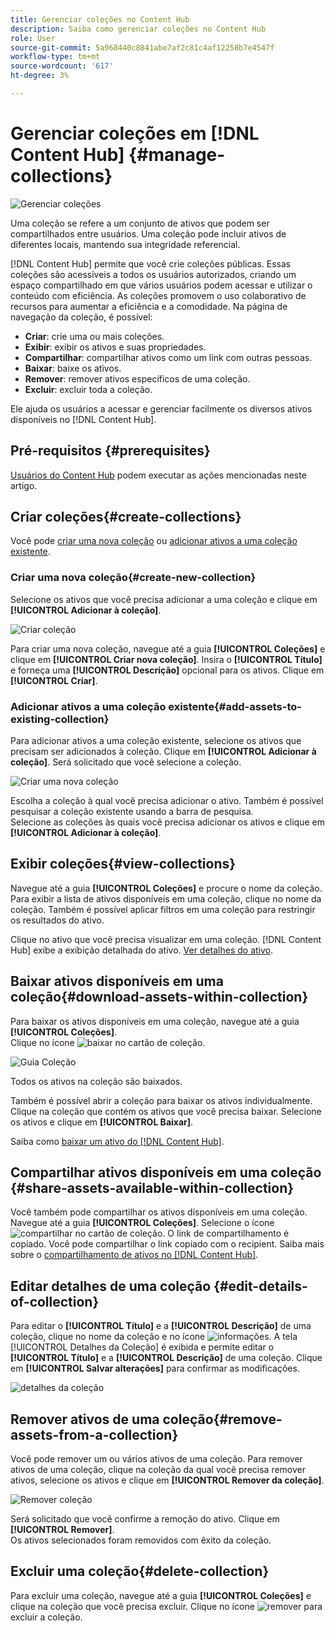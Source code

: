 ```yaml
---
title: Gerenciar coleções no Content Hub
description: Saiba como gerenciar coleções no Content Hub
role: User
source-git-commit: 5a968440c8841abe7af2c81c4af12258b7e4547f
workflow-type: tm+mt
source-wordcount: '617'
ht-degree: 3%

---
```


# Gerenciar coleções em [!DNL Content Hub] {#manage-collections}

<!-- ![Manage collections](assets/manage-collections.jpg) -->
![Gerenciar coleções](assets/manage-collection.png)

Uma coleção se refere a um conjunto de ativos que podem ser compartilhados entre usuários. Uma coleção pode incluir ativos de diferentes locais, mantendo sua integridade referencial.

[!DNL Content Hub] permite que você crie coleções públicas. Essas coleções são acessíveis a todos os usuários autorizados, criando um espaço compartilhado em que vários usuários podem acessar e utilizar o conteúdo com eficiência. As coleções promovem o uso colaborativo de recursos para aumentar a eficiência e a comodidade. Na página de navegação da coleção, é possível:

* **Criar**: crie uma ou mais coleções.
* **Exibir**: exibir os ativos e suas propriedades.
* **Compartilhar**: compartilhar ativos como um link com outras pessoas.
* **Baixar**: baixe os ativos.
* **Remover**: remover ativos específicos de uma coleção.
* **Excluir**: excluir toda a coleção.

Ele ajuda os usuários a acessar e gerenciar facilmente os diversos ativos disponíveis no [!DNL Content Hub].

## Pré-requisitos {#prerequisites}

[Usuários do Content Hub](deploy-content-hub.md#onboard-content-hub-users) podem executar as ações mencionadas neste artigo.

## Criar coleções{#create-collections}

Você pode [criar uma nova coleção](#create-new-collection) ou [adicionar ativos a uma coleção existente](#add-assets-to-existing-collection).

### Criar uma nova coleção{#create-new-collection}

Selecione os ativos que você precisa adicionar a uma coleção e clique em **[!UICONTROL Adicionar à coleção]**.

![Criar coleção](assets/add-assets-collection.jpg)

Para criar uma nova coleção, navegue até a guia **[!UICONTROL Coleções]** e clique em **[!UICONTROL Criar nova coleção]**. Insira o **[!UICONTROL Título]** e forneça uma **[!UICONTROL Descrição]** opcional para os ativos. Clique em **[!UICONTROL Criar]**.

### Adicionar ativos a uma coleção existente{#add-assets-to-existing-collection}

Para adicionar ativos a uma coleção existente, selecione os ativos que precisam ser adicionados à coleção. Clique em **[!UICONTROL Adicionar à coleção]**. Será solicitado que você selecione a coleção.

![Criar uma nova coleção](assets/create-add-collection.jpg)

Escolha a coleção à qual você precisa adicionar o ativo. Também é possível pesquisar a coleção existente usando a barra de pesquisa. <br>Selecione as coleções às quais você precisa adicionar os ativos e clique em **[!UICONTROL Adicionar à coleção]**.

## Exibir coleções{#view-collections}

Navegue até a guia **[!UICONTROL Coleções]** e procure o nome da coleção. Para exibir a lista de ativos disponíveis em uma coleção, clique no nome da coleção. Também é possível aplicar filtros em uma coleção para restringir os resultados do ativo.

Clique no ativo que você precisa visualizar em uma coleção. [!DNL Content Hub] exibe a exibição detalhada do ativo. [Ver detalhes do ativo](asset-properties-content-hub.md).

<!--
![Asset details](assets/view-collection.jpg)

* **A**: Details and metadata of the asset 
* **B**: Zoom In or Zoom Out the asset 
* **C**: Reset Zoom view 
* **D**: View the previous or next asset 
* **E**: Download the asset 
* **F**: Open the asset in Adobe Express 
* **G**: Hide the metadata of the asset 
* **H**: Share the asset as a link 
-->

## Baixar ativos disponíveis em uma coleção{#download-assets-within-collection}

Para baixar os ativos disponíveis em uma coleção, navegue até a guia **[!UICONTROL Coleções]**.\
Clique no ícone ![baixar](assets/download-icon.svg) no cartão de coleção.

![Guia Coleção](assets/download-collection.jpg)

Todos os ativos na coleção são baixados.

Também é possível abrir a coleção para baixar os ativos individualmente. Clique na coleção que contém os ativos que você precisa baixar. Selecione os ativos e clique em **[!UICONTROL Baixar]**.

Saiba como [baixar um ativo do [!DNL Content Hub]](download-assets-content-hub.md).

## Compartilhar ativos disponíveis em uma coleção {#share-assets-available-within-collection}

Você também pode compartilhar os ativos disponíveis em uma coleção. Navegue até a guia **[!UICONTROL Coleções]**. Selecione o ícone ![compartilhar](assets/share.svg) no cartão de coleção. O link de compartilhamento é copiado. Você pode compartilhar o link copiado com o recipient. Saiba mais sobre o [compartilhamento de ativos no [!DNL Content Hub]](share-assets-content-hub.md).

## Editar detalhes de uma coleção {#edit-details-of-collection}

Para editar o **[!UICONTROL Título]** e a **[!UICONTROL Descrição]** de uma coleção, clique no nome da coleção e no ícone ![informações](assets/info-icon.svg). A tela [!UICONTROL Detalhes da Coleção] é exibida e permite editar o **[!UICONTROL Título]** e a **[!UICONTROL Descrição]** de uma coleção. Clique em **[!UICONTROL Salvar alterações]** para confirmar as modificações.

![detalhes da coleção](assets/collection-details.png)

## Remover ativos de uma coleção{#remove-assets-from-a-collection}

Você pode remover um ou vários ativos de uma coleção. Para remover ativos de uma coleção, clique na coleção da qual você precisa remover ativos, selecione os ativos e clique em **[!UICONTROL Remover da coleção]**.

![Remover coleção](assets/remove-collection-new.jpg)

Será solicitado que você confirme a remoção do ativo. Clique em **[!UICONTROL Remover]**.\
Os ativos selecionados foram removidos com êxito da coleção.

## Excluir uma coleção{#delete-collection}

Para excluir uma coleção, navegue até a guia **[!UICONTROL Coleções]** e clique na coleção que você precisa excluir. Clique no ícone ![remover](assets/remove-icon.svg) para excluir a coleção.
